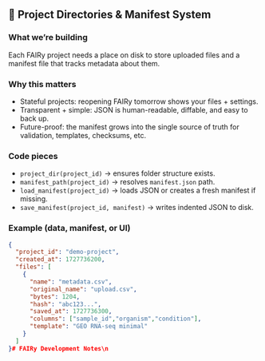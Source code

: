 ## 🧩 Project Directories & Manifest System

### What we’re building
Each FAIRy project needs a place on disk to store uploaded files and a manifest file that tracks metadata about them.

### Why this matters
- Stateful projects: reopening FAIRy tomorrow shows your files + settings.
- Transparent + simple: JSON is human-readable, diffable, and easy to back up.
- Future-proof: the manifest grows into the single source of truth for validation, templates, checksums, etc.

### Code pieces
- `project_dir(project_id)` → ensures folder structure exists.
- `manifest_path(project_id)` → resolves `manifest.json` path.
- `load_manifest(project_id)` → loads JSON or creates a fresh manifest if missing.
- `save_manifest(project_id, manifest)` → writes indented JSON to disk.

### Example (data, manifest, or UI)
```json
{
  "project_id": "demo-project",
  "created_at": 1727736200,
  "files": [
    {
      "name": "metadata.csv",
      "original_name": "upload.csv",
      "bytes": 1204,
      "hash": "abc123...",
      "saved_at": 1727736300,
      "columns": ["sample_id","organism","condition"],
      "template": "GEO RNA-seq minimal"
    }
  ]
}# FAIRy Development Notes\n
